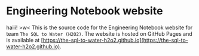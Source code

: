 # Engineering Notebook website

haiii! >w<  This is the source code for the Engineering Notebook website for team `The SQL to Water (H2O2)`. The website is hosted on GitHub Pages and is available at [https://the-sql-to-water-h2o2.github.io](https://the-sql-to-water-h2o2.github.io).

